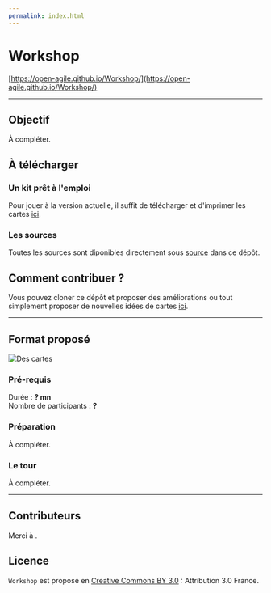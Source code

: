 ```yaml
---
permalink: index.html
---
```


# Workshop

[https://open-agile.github.io/Workshop/](https://open-agile.github.io/Workshop/)

---
## Objectif

À compléter.

## À télécharger

### Un kit prêt à l'emploi

Pour jouer à la version actuelle, il suffit de télécharger et d'imprimer les cartes [ici](kit/.pdf).

### Les sources

Toutes les sources sont diponibles directement sous [source](https://github.com/open-agile/Template/tree/master/source) dans ce dépôt.

## Comment contribuer ?

Vous pouvez cloner ce dépôt et proposer des améliorations ou tout simplement proposer de nouvelles idées de cartes [ici](https://github.com/open-agile/Template/issues).

---
## Format proposé

![Des cartes](img/.jpg)

### Pré-requis

Durée : **? mn**  
Nombre de participants : **?**

### Préparation

À compléter.

### Le tour

À compléter.

---
## Contributeurs

Merci à .

## Licence

`Workshop` est proposé en [Creative Commons BY 3.0](https://creativecommons.org/licenses/by/3.0/fr/) : Attribution 3.0 France.
